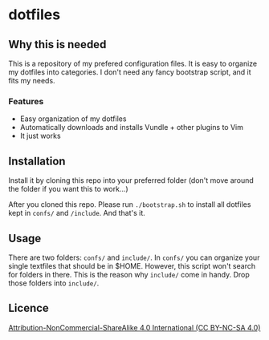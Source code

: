 # dotfiles

## Why this is needed

This is a repository of my prefered configuration files. It is easy to
organize my dotfiles into categories. I don't need any fancy bootstrap script,
and it fits my needs.

### Features
* Easy organization of my dotfiles
* Automatically downloads and installs Vundle + other plugins to Vim
* It just works

## Installation
Install it by cloning this repo into your preferred folder (don't move around
the folder if you want this to work...)

After you cloned this repo. Please run `./bootstrap.sh` to install all dotfiles
kept in `confs/` and `/include`.  And that's it.

## Usage
There are two folders: `confs/` and `include/`. In `confs/` you can organize your
single textfiles that should be in $HOME. However, this script won't search for
folders in there. This is the reason why `include/` come in handy. Drop those 
folders into `include/`.

## Licence
[Attribution-NonCommercial-ShareAlike 4.0 International (CC BY-NC-SA
4.0)](https://creativecommons.org/licenses/by-nc-sa/4.0/)


